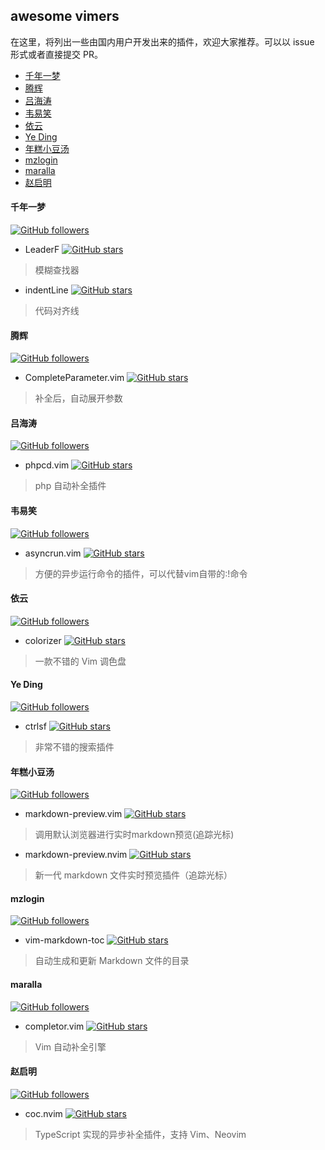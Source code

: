 ## awesome vimers

在这里，将列出一些由国内用户开发出来的插件，欢迎大家推荐。可以以 issue 形式或者直接提交 PR。

<!-- vim-markdown-toc GFM -->

- [千年一梦](#千年一梦)
- [腾辉](#腾辉)
- [吕海涛](#吕海涛)
- [韦易笑](#韦易笑)
- [依云](#依云)
- [Ye Ding](#ye-ding)
- [年糕小豆汤](#年糕小豆汤)
- [mzlogin](#mzlogin)
- [maralla](#maralla)
- [赵启明](#赵启明)

<!-- vim-markdown-toc -->

#### 千年一梦

[![GitHub followers](https://img.shields.io/github/followers/Yggdroot.svg?style=flat-square&label=Follow)](https://github.com/Yggdroot)

- LeaderF [![GitHub stars](https://img.shields.io/github/stars/Yggdroot/LeaderF.svg?style=social&label=Star)](https://github.com/Yggdroot/LeaderF)
> 模糊查找器
- indentLine [![GitHub stars](https://img.shields.io/github/stars/Yggdroot/indentLine.svg?style=social&label=Star)](https://github.com/Yggdroot/indentLine)
> 代码对齐线

#### 腾辉

[![GitHub followers](https://img.shields.io/github/followers/tenfyzhong.svg?style=flat-square&label=Follow)](https://github.com/tenfyzhong)

- CompleteParameter.vim [![GitHub stars](https://img.shields.io/github/stars/tenfyzhong/CompleteParameter.vim.svg?style=social&label=Star)](https://github.com/tenfyzhong/CompleteParameter.vim)
> 补全后，自动展开参数

#### 吕海涛

[![GitHub followers](https://img.shields.io/github/followers/lvht.svg?style=flat-square&label=Follow)](https://github.com/lvht)

- phpcd.vim [![GitHub stars](https://img.shields.io/github/stars/lvht/phpcd.vim.svg?style=social&label=Star)](https://github.com/lvht/phpcd.vim)
> php 自动补全插件

#### 韦易笑

[![GitHub followers](https://img.shields.io/github/followers/skywind3000.svg?style=flat-square&label=Follow)](https://github.com/skywind3000)

- asyncrun.vim [![GitHub stars](https://img.shields.io/github/stars/skywind3000/asyncrun.vim.svg?style=social&label=Star)](https://github.com/skywind3000/asyncrun.vim)
> 方便的异步运行命令的插件，可以代替vim自带的:!命令

#### 依云

[![GitHub followers](https://img.shields.io/github/followers/lilydjwg.svg?style=flat-square&label=Follow)](https://github.com/lilydjwg)

- colorizer [![GitHub stars](https://img.shields.io/github/stars/lilydjwg/colorizer.svg?style=social&label=Star)](https://github.com/lilydjwg/colorizer)
> 一款不错的 Vim 调色盘

#### Ye Ding

[![GitHub followers](https://img.shields.io/github/followers/dyng.svg?style=flat-square&label=Follow)](https://github.com/dyng)

- ctrlsf [![GitHub stars](https://img.shields.io/github/stars/dyng/ctrlsf.vim.svg?style=social&label=Star)](https://github.com/dyng/ctrlsf.vim)
> 非常不错的搜索插件

#### 年糕小豆汤

[![GitHub followers](https://img.shields.io/github/followers/iamcco.svg?style=flat-square&lw)](https://github.com/iamcco)

- markdown-preview.vim [![GitHub stars](https://img.shields.io/github/stars/iamcco/markdown-preview.vim.svg?style=social&label=Star)](https://github.com/iamcco/markdown-preview.vim)
> 调用默认浏览器进行实时markdown预览(追踪光标)

- markdown-preview.nvim [![GitHub stars](https://img.shields.io/github/stars/iamcco/markdown-preview.nvim.svg?style=social&label=Star)](https://github.com/iamcco/markdown-preview.nvim)
> 新一代 markdown 文件实时预览插件（追踪光标）

#### mzlogin

[![GitHub followers](https://img.shields.io/github/followers/mzlogin.svg?style=flat-square&lw)](https://github.com/mzlogin)

- vim-markdown-toc [![GitHub stars](https://img.shields.io/github/stars/mzlogin/vim-markdown-toc.svg?style=social&label=Star)](https://github.com/mzlogin/vim-markdown-toc)
> 自动生成和更新 Markdown 文件的目录

#### maralla

[![GitHub followers](https://img.shields.io/github/followers/maralla.svg?style=flat-square&lw)](https://github.com/maralla)

- completor.vim [![GitHub stars](https://img.shields.io/github/stars/maralla/completor.vim.svg?style=social&label=Star)](https://github.com/maralla/completor.vim)
> Vim 自动补全引擎

#### 赵启明

[![GitHub followers](https://img.shields.io/github/followers/chemzqm.svg?style=flat-square&lw)](https://github.com/chemzqm)

- coc.nvim [![GitHub stars](https://img.shields.io/github/stars/neoclide/coc.nvim.svg?style=social&label=Star)](https://github.com/neoclide/coc.nvim)
> TypeScript 实现的异步补全插件，支持 Vim、Neovim
